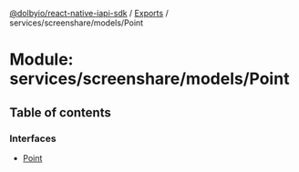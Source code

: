 [@dolbyio/react-native-iapi-sdk](../README.md) / [Exports](../modules.md) / services/screenshare/models/Point

# Module: services/screenshare/models/Point

## Table of contents

### Interfaces

- [Point](../interfaces/services_screenshare_models_Point.Point.md)
